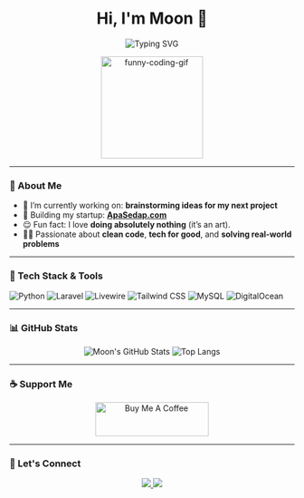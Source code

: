 <h1 align="center">Hi, I'm Moon 🌙</h1>
<p align="center">
  <img src="https://readme-typing-svg.demolab.com?font=Fira+Code&weight=700&size=25&pause=1000&color=F97316&center=true&vCenter=true&multiline=true&width=435&lines=Code.+Sleep.+Coffee.+Repeat.;Building+ApaSedap.com+🍜;Trying+to+Make+an+Impact!" alt="Typing SVG" />
</p>

<p align="center">
  <img src="https://media.giphy.com/media/L8K62iTDkzGX6/giphy.gif" width="180" alt="funny-coding-gif" />
</p>

---

### 🚀 About Me

- 🔭 I’m currently working on: **brainstorming ideas for my next project**
- 🌱 Building my startup: [**ApaSedap.com**](https://apasedap.com)
- 😌 Fun fact: I love **doing absolutely nothing** (it’s an art).
- 👨‍💻 Passionate about **clean code**, **tech for good**, and **solving real-world problems**

---

### 🧰 Tech Stack & Tools

![Python](https://img.shields.io/badge/-Python-3776AB?logo=python&logoColor=white&style=for-the-badge)
![Laravel](https://img.shields.io/badge/-Laravel-E74430?logo=laravel&logoColor=white&style=for-the-badge)
![Livewire](https://img.shields.io/badge/-Livewire-4E5D94?logo=laravel&logoColor=white&style=for-the-badge)
![Tailwind CSS](https://img.shields.io/badge/-TailwindCSS-38B2AC?logo=tailwind-css&logoColor=white&style=for-the-badge)
![MySQL](https://img.shields.io/badge/-MySQL-4479A1?logo=mysql&logoColor=white&style=for-the-badge)
![DigitalOcean](https://img.shields.io/badge/-DigitalOcean-0080FF?logo=digitalocean&logoColor=white&style=for-the-badge)

---

### 📊 GitHub Stats

<div align="center">
  <img src="https://github-readme-stats.vercel.app/api?username=moon1100&show_icons=true&theme=radical&hide_border=true" alt="Moon's GitHub Stats" />
  <img src="https://github-readme-stats.vercel.app/api/top-langs/?username=moon1100&layout=compact&theme=radical&hide_border=true" alt="Top Langs" />
</div>

---

### ☕ Support Me

<p align="center">
  <a href="https://www.buymeacoffee.com/mrmoon23" target="_blank">
    <img src="https://cdn.buymeacoffee.com/buttons/v2/default-yellow.png" alt="Buy Me A Coffee" style="height: 60px !important; width: 200px !important;">
  </a>
</p>

---

### 🤝 Let's Connect

<p align="center">
  <a href="[https://linkedin.com/in/moon1100](https://www.linkedin.com/in/muhammad-aliff-izzuddin-aa0b52200/)" target="_blank">
    <img src="https://img.shields.io/badge/LinkedIn-%230077B5.svg?style=for-the-badge&logo=linkedin&logoColor=white" />
  </a>
  <a href="mailto:mrmoon23rd@gmail">
    <img src="https://img.shields.io/badge/Email-D14836?style=for-the-badge&logo=gmail&logoColor=white" />
  </a>
</p>
